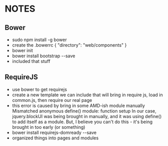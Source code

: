 NOTES
=====

Bower
-----

- sudo npm install -g bower
- create the .bowerrc
    {
      "directory": "web/components"
    }
- bower init
- bower install bootstrap --save
- included that stuff

RequireJS
---------
- use bower to get requirejs
- create a new template we can include that will bring in require js,
    load in common.js, then require our real page
- this error is caused by bring in some AMD-ish module manually
    Mismatched anonymous define() module: function setup
  In our case, jquery.blockUI was being brought in manually, and it was
  using define() to add itself as a module. But, I believe you can't do
  this - it's being brought in too early (or something)
- bower install requirejs-domready --save
- organized things into pages and modules